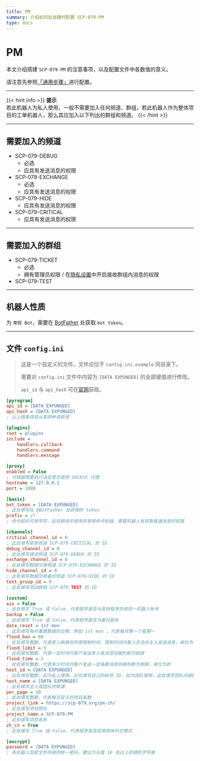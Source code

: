 ```yaml
---
title: PM
summary: 介绍如何在自建时配置 SCP-079-PM
type: docs
---
```


# PM

本文介绍搭建 `SCP-079-PM` 的注意事项，以及配置文件中各数值的意义。

请注意先参照[「通用步骤」](/general/)进行配置。

---

{{< hint info >}}
**提示**  
若此机器人为私人使用，一般不需要加入任何频道、群组，若此机器人作为整体项目的工单机器人，那么其应加入以下列出的群组和频道。
{{< /hint >}}

---

## 需要加入的频道

- SCP-079-DEBUG
    - 必选
    - 应具有发送消息的权限
- SCP-079-EXCHANGE
    - 必选
    - 应具有发送消息的权限
- SCP-079-HIDE
    - 应具有发送消息的权限
- SCP-079-CRITICAL
    - 应具有发送消息的权限

---

## 需要加入的群组

- SCP-079-TICKET
    - 必选
    - 拥有管理员权限 / 在[隐私设置](https://t.me/BotFather)中开启接收群组内消息的权限
- SCP-079-TEST

---

## 机器人性质

为 `常规 Bot`，需要在 [BotFather](https://t.me/BotFather) 处获取 `bot token`。

---

## 文件 `config.ini`

> 这是一个自定义的文件。文件应位于 `config.ini.example` 同目录下。
>
> 需要对 `config.ini` 文件中内容为 `[DATA EXPUNGED]` 的全部键值进行修改。
>
> `api_id` 与 `api_hash` 可在[官网](https://my.telegram.org)获取。

```ini
[pyrogram]
api_id = [DATA EXPUNGED] 
api_hash = [DATA EXPUNGED]
; 以上两条信息从官网申请获得

[plugins]
root = plugins
include =
    handlers.callback
    handlers.command
    handlers.message

[proxy]
enabled = False
; 可根据需要自行决定是否使用 SOCKS5 代理
hostname = 127.0.0.1
port = 1080

[basic]
bot_token = [DATA EXPUNGED]
; 此处填写在 @BotFather 处获得的 token
prefix = /!
; 命令前的可用字符，如在群组中使用非常规命令前缀，需要机器人有获取普通消息的权限

[channels]
critical_channel_id = 0
; 此处填写紧急频道 SCP-079-CRITICAL 的 ID
debug_channel_id = 0
; 此处填写调试频道 SCP-079-DEBUG 的 ID
exchange_channel_id = 0
; 此处填写数据交换频道 SCP-079-EXCHANGE 的 ID
hide_channel_id = 0
; 此处填写数据交换备份频道 SCP-079-HIDE 的 ID
test_group_id = 0
; 此处填写测试群组 SCP-079-TEST 的 ID

[custom]
aio = False
; 此处填写 True 或 False，代表程序是否与其他程序共用同一机器人帐号
backup = False
; 此处填写 True 或 False，代表程序是否为备份副本
date_reset = 1st mon
; 此处填写每月重置数据的日期，例如 1st mon ，代表每月第一个星期一
flood_ban = 60
; 此处填写整数，代表客人刷屏后所受限制时间，限制时间内客人无法向主人发送消息，单位为秒
flood_limit = 5
; 此处填写整数，代表一定时间内客户发送多少条消息则被判断为刷屏
flood_time = 5
; 此处填写整数，代表多少时间内客户发送一定条数消息则被判断为刷屏，单位为秒
host_id = [DATA EXPUNGED]
; 此处填写整数，如为私人使用，此处填写自己的帐号 ID，如为团队使用，此处填写团队内部群组的 ID
host_name = [DATA EXPUNGED]
; 此处填写主人或团队的称谓
per_page = 10
; 此处填写整数，代表每页显示的项目条数
project_link = https://scp-079.org/pm-zh/
; 此处填写项目网址
project_name = SCP-079-PM
; 此处填写项目名称
zh_cn = True
; 此处填写 True 或 False，代表程序是否启用简体中文模式

[encrypt]
password = [DATA EXPUNGED]
; 各机器人加密文件所用的统一密码，建议为长度 16 及以上的随机字符串
```
